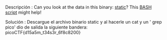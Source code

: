 Descripción :
	Can you look at the data in this binary: [static](https://mercury.picoctf.net/static/0f6ea599582dcce7b4f1ba94e3617baf/static)? This [BASH script](https://mercury.picoctf.net/static/0f6ea599582dcce7b4f1ba94e3617baf/ltdis.sh) might help!

Solución :
Descargue el archivo binario static y al hacerle un cat y un ' grep pico' dio de salida la  siguiente bandera:
	picoCTF{d15a5m_t34s3r_6f8c8200}